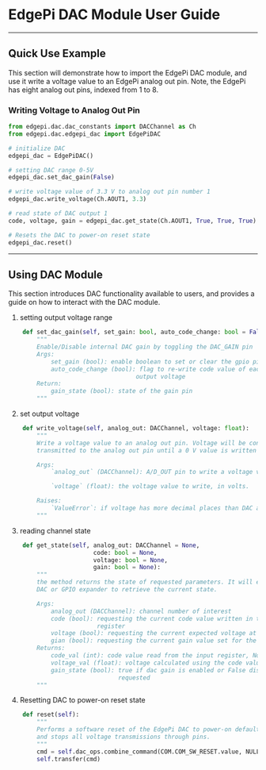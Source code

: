 # EdgePi DAC Module User Guide
___
## Quick Use Example

This section will demonstrate how to import the EdgePi DAC module, and use it write a voltage value to an EdgePi analog out pin.
Note, the EdgePi has eight analog out pins, indexed from 1 to 8.

### Writing Voltage to Analog Out Pin
```python
from edgepi.dac.dac_constants import DACChannel as Ch
from edgepi.dac.edgepi_dac import EdgePiDAC

# initialize DAC
edgepi_dac = EdgePiDAC()

# setting DAC range 0-5V
edgepi_dac.set_dac_gain(False)

# write voltage value of 3.3 V to analog out pin number 1
edgepi_dac.write_voltage(Ch.AOUT1, 3.3)

# read state of DAC output 1
code, voltage, gain = edgepi_dac.get_state(Ch.AOUT1, True, True, True)

# Resets the DAC to power-on reset state
edgepi_dac.reset()
```
---
## Using DAC Module
This section introduces DAC functionality available to users, and provides a guide on how to interact with the DAC module.

1. setting output voltage range

```python
    def set_dac_gain(self, set_gain: bool, auto_code_change: bool = False):
        """
        Enable/Disable internal DAC gain by toggling the DAC_GAIN pin
        Args:
            set_gain (bool): enable boolean to set or clear the gpio pin
            auto_code_change (bool): flag to re-write code value of each channel to keep the same
                                    output voltage
        Return:
            gain_state (bool): state of the gain pin
        """
```

2. set output voltage

```python
    def write_voltage(self, analog_out: DACChannel, voltage: float):
        """
        Write a voltage value to an analog out pin. Voltage will be continuously
        transmitted to the analog out pin until a 0 V value is written to it.

        Args:
            `analog_out` (DACChannel): A/D_OUT pin to write a voltage value to.

            `voltage` (float): the voltage value to write, in volts.

        Raises:
            `ValueError`: if voltage has more decimal places than DAC accuracy limit
        """
```

3. reading channel state 

```python
    def get_state(self, analog_out: DACChannel = None,
                        code: bool = None,
                        voltage: bool = None,
                        gain: bool = None):
        """
        the method returns the state of requested parameters. It will either read the register of
        DAC or GPIO expander to retrieve the current state.

        Args:
            analog_out (DACChannel): channel number of interest
            code (bool): requesting the current code value written in the specified channel input
                         register
            voltage (bool): requesting the current expected voltage at the terminal block pin
            gian (bool): requesting the current gain value set for the DAC
        Returns:
            code_val (int): code value read from the input register, None when not requested
            voltage_val (float): voltage calculated using the code value, None when not requested
            gain_state (bool): true if dac gain is enabled or False disabled, None when not
                               requested
        """
```

4. Resetting DAC to power-on reset state

```python
    def reset(self):
        """
        Performs a software reset of the EdgePi DAC to power-on default values,
        and stops all voltage transmissions through pins.
        """
        cmd = self.dac_ops.combine_command(COM.COM_SW_RESET.value, NULL_BITS, SW_RESET)
        self.transfer(cmd)
```
